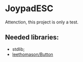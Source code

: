 # JoypadESC
Attenction, this project is only a test.

## Needed libraries:
* stdlib;
* [leethomason/Button](https://github.com/leethomason/Button)